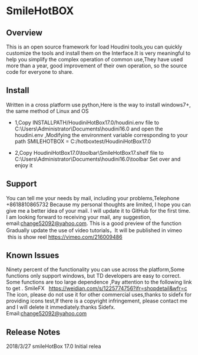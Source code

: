# SmileHotBOX
## Overview

This is an open source framework for load Houdini tools,you can quickly customize the tools and install them on the Interface.It is very meaningful to help you simplify the complex operation of common use,They have used more than a year, good improvement of their own operation, so the source code for everyone to share.

## Install

Written in a cross platform use python,Here is the way to install windows7+, the same method of Linux and OS

* 1,Copy  INSTALLPATH/HoudiniHotBox17.0/houdini.env file to  C:\Users\Administrator\Documents\houdini16.0  and open the houdini.env ,Modifying the environment variable corresponding to your path   SMILEHOTBOX = C:/hotboxtest/HoudiniHotBox17.0  

* 2,Copy  HoudiniHotBox17.0\toolbar\SmileHotBox17.shelf file to C:\Users\Administrator\Documents\houdini16.0\toolbar
Set over and enjoy it

## Support

You can tell me your needs by mail, including your problems,Telephone +8618810865732
Because my personal thoughts are limited, I hope you can give me a better idea of your mail. I will update it to GitHub for the first time. I am looking forward to receiving your mail, any suggestion, email:change52092@yahoo.com.
This is a good preview of the function
Gradually update the use of video tutorials，It will be published in vimeo  this is show reel https://vimeo.com/216009486


## Known Issues

Ninety percent of the functionality you can use across the platform,Some functions only support windows, but TD developers are easy to correct. Some functions are too large dependence ,Pay attention to the following link to get . SmileFX   https://weidian.com/s/1225774756?ifr=shopdetail&wfr=c
The icon, please do not use it for other commercial uses,thanks to sidefx for providing icons test,If there is a copyright infringement, please contact me and I will delete it immediately.thanks Sidefx.    Email:change52092@yahoo.com

## Release Notes
2018/3/27 smileHotBox 17.0   Initial relea
